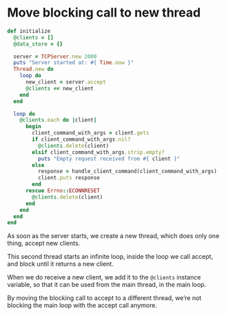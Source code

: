 # Move blocking call to new thread

```ruby
def initialize
  @clients = []
  @data_store = {}

  server = TCPServer.new 2000
  puts "Server started at: #{ Time.now }"
  Thread.new do
    loop do
      new_client = server.accept
      @clients << new_client
    end
  end

  loop do
    @clients.each do |client|
      begin
        client_command_with_args = client.gets
        if client_command_with_args.nil?
          @clients.delete(client)
        elsif client_command_with_args.strip.empty?
          puts "Empty request received from #{ client }"
        else
          response = handle_client_command(client_command_with_args)
          client.puts response
        end
      rescue Errno::ECONNRESET
        @clients.delete(client)
      end
    end
  end
end
```
As soon as the server starts, we create a new thread, which does only one thing, accept new clients.

This second thread starts an infinite loop, inside the loop we call accept, and block until it returns a new client.

When we do receive a new client, we add it to the `@clients` instance variable, so that it can be used from the main thread, in the main loop.

By moving the blocking call to accept to a different thread, we’re not blocking the main loop with the accept call anymore.
